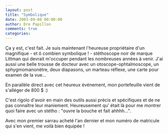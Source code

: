 ```yaml
---
layout: post
title: "Symbolique"
date: 2003-09-08 00:00:00
author: Dre Papillon
comments: true
categories: 
---
```



Ça y est, c'est fait.  Je suis maintenant l'heureuse propriétaire d'un magnifique - et ô combien symbolique ! - stéthoscope noir de marque Littman qui devrait m'occuper pendant les nombreuses années à venir.  J'ai aussi une belle trousse de docteur avec un otoscope-ophtalmoscope, un sphygmomanonètre, deux diapasons, un marteau réflexe, une carte pour examen de la vue...  

En parallèle direct avec cet heureux événement, mon portefeuille vient de s'alléger de 800 $ :)

C'est rigolo d'avoir en main des outils aussi précis et spécifiques et de ne pas connaître leur maniement.  Heureusement qu' était là pour me montrer quoi faire avec un stétho : "ouvre la bouche et fait ahhhh...".

Avec mon premier sarrau acheté l'an dernier et mon numéro de matricule qui s'en vient, me voilà bien équipée !
